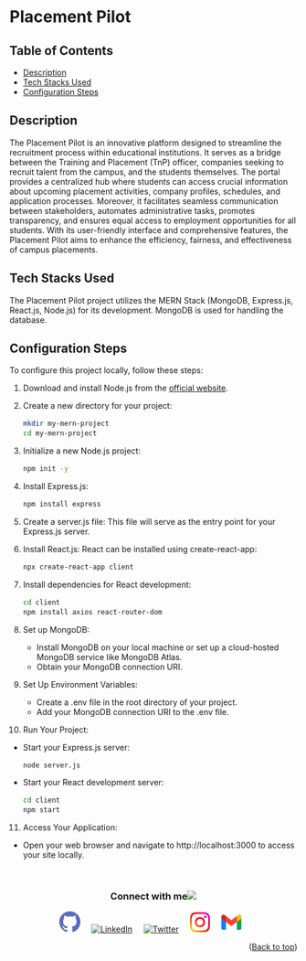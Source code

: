 # Placement Pilot

## Table of Contents
- [Description](#description)
- [Tech Stacks Used](#tech-stacks-used)
- [Configuration Steps](#configuration-steps)

## Description
The Placement Pilot is an innovative platform designed to streamline the recruitment process within educational institutions. It serves as a bridge between the Training and Placement (TnP) officer, companies seeking to recruit talent from the campus, and the students themselves. The portal provides a centralized hub where students can access crucial information about upcoming placement activities, company profiles, schedules, and application processes. Moreover, it facilitates seamless communication between stakeholders, automates administrative tasks, promotes transparency, and ensures equal access to employment opportunities for all students. With its user-friendly interface and comprehensive features, the Placement Pilot aims to enhance the efficiency, fairness, and effectiveness of campus placements.

## Tech Stacks Used
The Placement Pilot project utilizes the MERN Stack (MongoDB, Express.js, React.js, Node.js) for its development. MongoDB is used for handling the database.

## Configuration Steps
To configure this project locally, follow these steps:

1. Download and install Node.js from the [official website](https://nodejs.org/en/download/).

3. Create a new directory for your project:
   ```bash
   mkdir my-mern-project
   cd my-mern-project
   ```
   
4. Initialize a new Node.js project:
   ```bash
   npm init -y
   ```
   
5. Install Express.js:
   ```bash
   npm install express
   ```
   
6. Create a server.js file:
   This file will serve as the entry point for your Express.js server.

6. Install React.js:
   React can be installed using create-react-app:
   ```bash
   npx create-react-app client
   ```
   
7. Install dependencies for React development:
   ```bash
   cd client
   npm install axios react-router-dom
   ```

8. Set up MongoDB:
   - Install MongoDB on your local machine or set up a cloud-hosted MongoDB service like MongoDB Atlas.
   - Obtain your MongoDB connection URI.

9. Set Up Environment Variables:

   - Create a .env file in the root directory of your project.
   - Add your MongoDB connection URI to the .env file.

10. Run Your Project:
   - Start your Express.js server:
      ```bash
      node server.js
      ```

   - Start your React development server:
      ```bash
      cd client
      npm start
      ```
      
11. Access Your Application:
   - Open your web browser and navigate to http://localhost:3000 to access your site locally.

<br />

<div align="center">
<h3> Connect with me<a href="https://gifyu.com/image/Zy2f"><img src="https://github.com/milaan9/milaan9/blob/main/Handshake.gif" width="50px"></a>
</h3> 
<p align="center">
    <a href="https://www.github.com/himanshu-03" target="_blank" rel="noreferrer"><img alt="Github" width="37px" src="https://github.com/himanshu-03/himanshu-03/raw/main/assets/socials/github.png"></a> &nbsp&nbsp&nbsp
    <a href="https://www.linkedin.com/in/agarwal-himanshu" target="_blank"><img alt="LinkedIn" width="35px" src="https://cdn.iconscout.com/icon/free/png-512/free-linkedin-189-721962.png?f=webp&w=256"></a> &nbsp&nbsp&nbsp
    <a href="https://twitter.com/hiimanshu_03" target="_blank"><img alt="Twitter" width="35px" src="https://freelogopng.com/images/all_img/1690643777twitter-x%20logo-png-white.png"></a> &nbsp&nbsp&nbsp
    <a href="https://www.instagram.com/_._hiimanshu_._" target="_blank"><img alt="Instagram" width="35px" src="https://github.com/himanshu-03/himanshu-03/raw/main/assets/socials/instagram.png"></a> &nbsp&nbsp&nbsp
    <a href="mailto:himanshuaaagarwal2002@gmail.com" target="_blank"><img alt="Gmail" width="35px" src="https://github.com/himanshu-03/himanshu-03/raw/main/assets/socials/gmail.png"></a>&nbsp&nbsp&nbsp
<p align="right">(<a href="#top">Back to top</a>)</p>
</p> 
